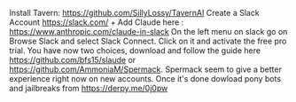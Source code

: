 Install Tavern: https://github.com/SillyLossy/TavernAI
Create a Slack Account https://slack.com/ + Add Claude here : https://www.anthropic.com/claude-in-slack
On the left menu on slack go on Browse Slack and select Slack Connect.
Click on it and activate the free pro trial.
You have now two choices, download and follow the guide here https://github.com/bfs15/slaude or https://github.com/AmmoniaM/Spermack.
Spermack seem to give a better experience right now on new accounts.
Once it's done dowload pony bots and jailbreaks from https://derpy.me/0j0pw